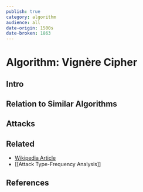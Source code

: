 ```yaml
---
publish: true
category: algorithm
audience: all
date-origin: 1500s
date-broken: 1863
---
```

# Algorithm: Vignère Cipher
## Intro

## Relation to Similar Algorithms

## Attacks

## Related
- [Wikipedia Article](https://en.wikipedia.org/wiki/Vigen%C3%A8re_cipher)
- [[Attack Type-Frequency Analysis]]

## References 